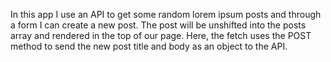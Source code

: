 In this app I use an API to get some random lorem ipsum posts and through a form I can create a new post. The post will be unshifted
into the posts array and rendered in the top of our page. Here, the fetch uses the POST method to send the new post title and body as 
an object to the API.
